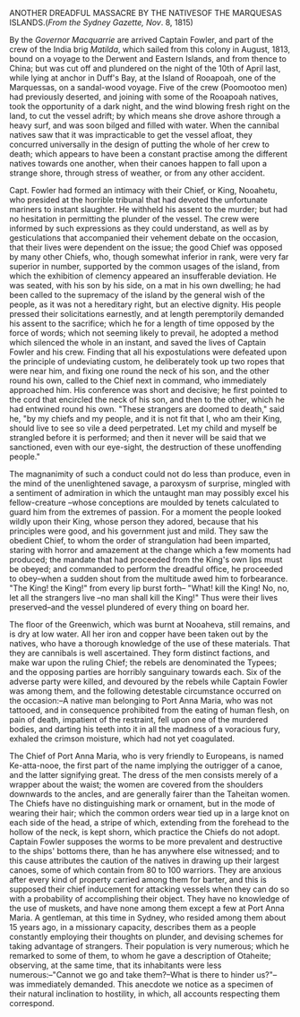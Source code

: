 ANOTHER DREADFUL MASSACRE BY THE NATIVESOF THE MARQUESAS ISLANDS.(*From the Sydney Gazette, Nov*. 8,
                        1815)By the *Governor Macquarrie* are arrived Captain
                    Fowler, and part of the crew of the India brig *Matilda*, which sailed from this colony in August, 1813, bound on
                    a voyage to the Derwent and Eastern Islands, and from thence to China; but
                    was cut off and plundered on the night of the 10th of April last, while
                    lying at anchor in Duff's Bay, at the Island of Rooapoah, one of the
                    Marquessas, on a sandal-wood voyage. Five of the crew (Poomootoo men)
                    had previously deserted, and joining with some of the Rooapoah natives,
                    took the opportunity of a dark night, and the wind blowing fresh right on
                    the land, to cut the vessel adrift; by which means she drove ashore
                    through a heavy surf, and was soon bilged and filled with water. When the
                    cannibal natives saw that it was impracticable to get the vessel afloat,
                    they concurred universally in the design of putting the whole of her
                    crew to death; which appears to have been a constant practise
                    among the different natives towards one another, when their canoes happen to
                    fall upon a strange shore, through stress of weather, or from any other
                        accident.Capt. Fowler had formed an intimacy with their Chief, or King, Nooahetu, who
                    presided at the horrible tribunal that had devoted the unfortunate mariners
                    to instant slaughter. He withheld his assent to the murder; but had no
                    hesitation in permitting the plunder of the vessel. The crew were informed
                    by such expressions as they could understand, as well as by gesticulations
                    that accompanied their vehement debate on the occasion, that their
                    lives were dependent on the issue; the good Chief was opposed by many other
                    Chiefs, who, though somewhat inferior in rank, were very far superior in
                        number, supported by the common usages of the island, from
                    which the exhibition of clemency appeared an insufferable deviation.
                    He was seated, with his son by his side, on a mat in his own dwelling; he
                    had been called to the supremacy of the island by the general wish of the
                    people, as it was not a hereditary right, but an elective dignity. His
                    people pressed their solicitations earnestly, and at length peremptorily
                    demanded his assent to the sacrifice; which he for a length of time opposed
                    by the force of words; which not seeming likely to prevail, he adopted
                    a method which silenced the whole in an instant, and saved the lives
                    of Captain Fowler and his crew. Finding that all his
                    expostulations were defeated upon the principle of undeviating custom, he
                    deliberately took up two ropes that were near him, and fixing one round the
                    neck of his son, and the other round his own, called to the Chief next
                    in command, who immediately approached him. His conference was short and
                    decisive; he first pointed to the cord that encircled the neck of his son,
                    and then to the other, which he had entwined round his own. "These
                    strangers are doomed to death," said he, "by my chiefs and my people, and
                    it is not fit that I, who am their King, should live to see so vile a deed
                        perpetrated. Let my child and myself be strangled before
                    it is performed; and then it never will be said that we sanctioned,
                    even with our eye-sight, the destruction of these unoffending people."The magnanimity of such a conduct could not do less than produce, even in
                    the mind of the unenlightened savage, a paroxysm of surprise,
                    mingled with a sentiment of admiration in which the untaught man may
                    possibly excel his fellow-creature –whose conceptions are moulded by tenets calculated to guard him from the extremes of
                    passion. For a moment the people looked wildly upon their King, whose
                    person they adored, because that his principles were good, and his
                    government just and mild. They saw the obedient Chief, to whom the order
                    of strangulation had been imparted, staring with horror and amazement
                    at the change which a few moments had produced; the mandate that had
                    proceeded from the King's own lips must be obeyed; and commanded to
                    perform the dreadful office, he proceeded to obey–when a sudden
                    shout from the multitude awed him to forbearance. "The King! the
                    King!" from every lip burst forth– "What! kill the King! No, no, let
                    all the strangers live –no man shall kill the King!" Thus
                    were their lives preserved–and the vessel plundered of every thing
                    on board her.The floor of the Greenwich, which was burnt at Nooaheva, still
                    remains, and is dry at low water. All her iron and copper have been taken
                    out by the natives, who have a thorough knowledge of the use of these
                    materials. That they are cannibals is well ascertained. They form distinct factions, and make war upon the ruling Chief; the
                    rebels are denominated the Typees; and the opposing parties
                    are horribly sanguinary towards each. Six of the adverse party
                    were killed, and devoured by the rebels while Captain Fowler was among
                    them, and the following detestable circumstance occurred on the
                    occasion:–A native man belonging to Port Anna Maria, who
                    was not tattooed, and in consequence prohibited from the eating of
                    human flesh, on pain of death, impatient of the restraint, fell
                    upon one of the murdered bodies, and darting his teeth into it
                    in all the madness of a voracious fury, exhaled the crimson moisture, which
                    had not yet coagulated.The Chief of Port Anna Maria, who is very friendly to Europeans, is named
                    Ke-atta-nooe, the first part of the name implying the outrigger of a canoe,
                    and the latter signifying great. The dress of the men consists
                    merely of a wrapper about the waist; the women are covered
                    from the shoulders downwards to the ancles, and are generally fairer than
                    the Taheitan women. The Chiefs have no distinguishing mark or ornament, but
                    in the mode of wearing their hair; which the common orders wear tied
                    up in a large knot on each side of the head, a stripe of which, extending
                    from the forehead to the hollow of the neck, is kept shorn,
                    which practice the Chiefs do not adopt. Captain Fowler supposes the worms
                    to be more prevalent and destructive to the ships' bottoms there,
                    than he has anywhere else witnessed; and to this cause attributes the caution of the natives in drawing up their largest canoes,
                    some of which contain from 80 to 100 warriors. They are anxious after every
                    kind of property carried among them for barter, and this is supposed their
                    chief inducement for attacking vessels when they can do so with a
                    probability of accomplishing their object. They have no knowledge of the
                    use of muskets, and have none among them except a few at Port Anna
                    Maria. A gentleman, at this time in Sydney, who resided among them
                    about 15 years ago, in a missionary capacity, describes them as a people
                    constantly employing their thoughts on plunder, and devising
                    schemes for taking advantage of strangers. Their population is very
                    numerous; which he remarked to some of them, to whom he gave a
                    description of Otaheite; observing, at the same time, that its inhabitants were
                    less numerous:–"Cannot we go and take them?–What is there to
                    hinder us?"– was immediately demanded. This anecdote we notice
                    as a specimen of their natural inclination to hostility, in which, all
                    accounts respecting them correspond.